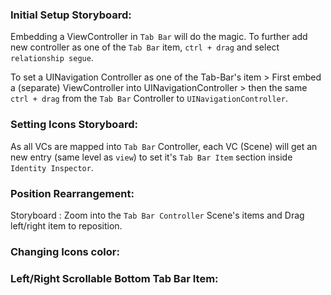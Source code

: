 ### Initial Setup Storyboard:
Embedding a ViewController in `Tab Bar` will do the magic. To further add new controller as one of the `Tab Bar` item, `ctrl + drag` and select `relationship segue`.

To set a UINavigation Controller as one of the Tab-Bar's item > First embed a (separate) ViewController into UINavigationController > then the same `ctrl + drag` from the `Tab Bar` Controller to `UINavigationController`. 

### Setting Icons Storyboard:
As all VCs are mapped into `Tab Bar` Controller, each VC (Scene) will get an new entry (same level as `view`) to set it's `Tab Bar Item` section inside `Identity Inspector`. 

### Position Rearrangement:
Storyboard : Zoom into the `Tab Bar Controller` Scene's items and Drag left/right item to reposition.

### Changing Icons color:

### Left/Right Scrollable Bottom Tab Bar Item:
